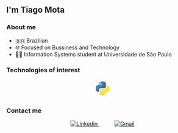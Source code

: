 
## I'm Tiago Mota

### About me 

- 🇧🇷 Brazilian
- 🌐 Focused on Bussiness and Technology 
- 👨‍🎓 Information Systems student at Universidade de São Paulo


### Technologies of interest

<div align="center">
    &ensp;&nbsp;&emsp;
    <img height="45" src="https://raw.githubusercontent.com/devicons/devicon/master/icons/python/python-original.svg">
    &ensp;&nbsp;&emsp;
</div>


### Contact me

<p align="center">
    <a href="https://www.linkedin.com/in/tiagomotalima/">
        <img alt="Linkedin" src="https://img.shields.io/badge/Linkedin-2CA5E0?style=for-the-badge&logo=linkedin&logoColor=white"/>
    </a>
    &nbsp;&nbsp;&nbsp;&nbsp;&nbsp;&nbsp;&nbsp;&nbsp;&nbsp;
    <a href="mailto:tiagomotalima@usp.br">
      <img alt="Gmail" src="https://img.shields.io/badge/Gmail-D14836?style=for-the-badge&logo=gmail&logoColor=white"/>
    </a>
</p>
